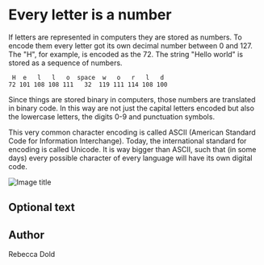 <!-- BEGIN TITLE -->
# Every letter is a number
<!-- END TITLE -->

<!-- BEGIN BODY -->
If letters are represented in computers they are stored as numbers. To encode them every letter got its own decimal number between 0 and 127. The "H", for example, is encoded as the 72.
The string "Hello world" is stored as a sequence of numbers.

```
 H  e   l   l   o  space  w   o   r   l   d
72 101 108 108 111   32  119 111 114 108 100
```

Since things are stored binary in computers, those numbers are translated in binary code.
In this way are not just the capital letters encoded but also the lowercase letters, the digits 0-9 and punctuation symbols.

This very common character encoding is called ASCII (American Standard Code for Information Interchange).
Today, the international standard for encoding is called Unicode. It is way bigger than ASCII, such that (in some days) every possible character of every language will have its own digital code.

<!-- END BODY -->


![Image title](../images/image-122-ascii.png)


## Optional text
<!-- BEGIN OPTIONAL -->

<!-- END OPTIONAL -->



## Author
<!-- BEGIN AUTHOR -->
Rebecca Dold
<!-- END AUTHOR -->
